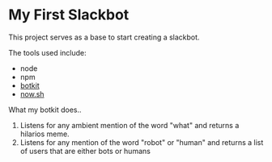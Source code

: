 # My First Slackbot

This project serves as a base to start creating a slackbot.

The tools used include:

- node
- npm
- [botkit](https://github.com/howdyai/botkit)
- [now.sh](https://now.sh)

What my botkit does..

1. Listens for any ambient mention of the word "what" and returns a hilarios meme.
2. Listens for any mention of the word "robot" or "human" and returns a list of users that are either bots or humans
